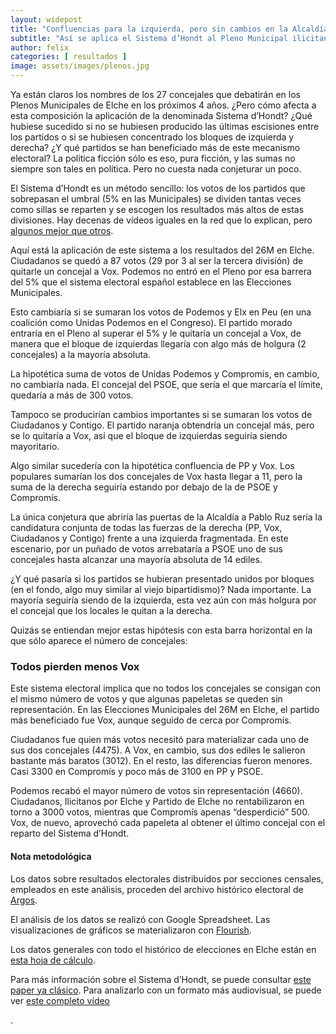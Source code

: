 ```yaml
---
layout: widepost
title: "Confluencias para la izquierda, pero sin cambios en la Alcaldía"
subtitle: "Así se aplica el Sistema d’Hondt al Pleno Municipal ilicitano tras el 26M. El juego con escenarios hipotéticos siempre otorga la mayoría al bloque de izquierdas. Vox es el partido más beneficiado por este sistema y Podemos, el perjudicado por el umbral electoral del 5%"
author: felix 
categories: [ resultados ]
image: assets/images/plenos.jpg
---
```

Ya están claros los nombres de los 27 concejales que debatirán en los Plenos Municipales de Elche en los próximos 4 años. ¿Pero cómo afecta a esta composición la aplicación de la denominada Sistema d’Hondt? ¿Qué hubiese sucedido si no se hubiesen producido las últimas escisiones entre los partidos o si se hubiesen concentrado los bloques de izquierda y derecha? ¿Y qué partidos se han beneficiado más de este mecanismo electoral? La política ficción sólo es eso, pura ficción, y las sumas no siempre son tales en política. Pero no cuesta nada conjeturar un poco.

El Sistema d’Hondt es un método sencillo: los votos de los partidos que sobrepasan el umbral (5% en las Municipales) se dividen tantas veces como sillas se reparten y se escogen los resultados más altos de estas divisiones. Hay decenas de vídeos iguales en la red que lo explican, pero [algunos mejor que otros](https://www.youtube.com/watch?v=olG8PeVB2E8).

<div class="flourish-embed" data-src="story/45632"></div><script src="https://public.flourish.studio/resources/embed.js"></script>

Aquí está la aplicación de este sistema a los resultados del 26M en Elche. Ciudadanos se quedó a 87 votos (29 por 3 al ser la tercera división) de quitarle un concejal a Vox. Podemos no entró en el Pleno por esa barrera del 5% que el sistema electoral español establece en las Elecciones Municipales.

Esto cambiaría si se sumaran los votos de Podemos y Elx en Peu (en una coalición como Unidas Podemos en el Congreso). El partido morado entraría en el Pleno al superar el 5% y le quitaría un concejal a Vox, de manera que el bloque de izquierdas llegaría con algo más de holgura (2 concejales) a la mayoría absoluta. 

La hipotética suma de votos de Unidas Podemos y Compromís, en cambio, no cambiaría nada. El concejal del PSOE, que sería el que marcaría el límite, quedaría a más de 300 votos.

Tampoco se producirían cambios importantes si se sumaran los votos de Ciudadanos y Contigo. El partido naranja obtendría un concejal más, pero se lo quitaría a Vox, así que el bloque de izquierdas seguiría siendo mayoritario. 

Algo similar sucedería con la hipotética confluencia de PP y Vox. Los populares sumarían los dos concejales de Vox hasta llegar a 11, pero la suma de la derecha seguiría estando por debajo de la de PSOE y Compromís.

La única conjetura que abriría las puertas de la Alcaldía a Pablo Ruz sería la candidatura conjunta de todas las fuerzas de la derecha (PP, Vox, Ciudadanos y Contigo) frente a una izquierda fragmentada. En este escenario, por un puñado de votos arrebataría a PSOE uno de sus concejales hasta alcanzar una mayoría absoluta de 14 ediles.

¿Y qué pasaría si los partidos se hubieran presentado unidos por bloques (en el fondo, algo muy similar al viejo bipartidismo)? Nada importante. La mayoría seguiría siendo de la izquierda, esta vez aún con más holgura por el concejal que los locales le quitan a la derecha.

Quizás se entiendan mejor estas hipótesis con esta barra horizontal en la que sólo aparece el número de concejales:

<div class="flourish-embed" data-src="visualisation/387738"></div><script src="https://public.flourish.studio/resources/embed.js"></script>

### Todos pierden menos Vox

Este sistema electoral implica que no todos los concejales se consigan con el mismo número de votos y que algunas papeletas se queden sin representación. En las Elecciones Municipales del 26M en Elche, el partido más beneficiado fue Vox, aunque seguido de cerca por Compromís.

<div class="flourish-embed" data-src="visualisation/385205"></div><script src="https://public.flourish.studio/resources/embed.js"></script>

Ciudadanos fue quien más votos necesitó para materializar cada uno de sus dos concejales (4475). A Vox, en cambio, sus dos ediles le salieron bastante más baratos (3012). En el resto, las diferencias fueron menores. Casi 3300 en Compromís y poco más de 3100 en PP y PSOE.

Podemos recabó el mayor número de votos sin representación (4660). Ciudadanos, Ilicitanos por Elche y Partido de Elche no rentabilizaron en torno a 3000 votos, mientras que
Compromís apenas “desperdició” 500. Vox, de nuevo, aprovechó cada papeleta al obtener el último concejal con el reparto del Sistema d’Hondt.

<div class="alert alert-secondary" role="alert">
  <h4 class="alert-heading">Nota metodológica</h4>
  <p>Los datos sobre resultados electorales distribuidos por secciones censales, empleados en este análisis, proceden del archivo histórico electoral de <a href="http://www.argos.gva.es/ahe/val/buscaEleccionesV.html">Argos</a>.</p>
  <p>El análisis de los datos se realizó con Google Spreadsheet. Las visualizaciones de gráficos se materializaron con <a href="https://flourish.studio/">Flourish</a>.</p>
  <p>Los datos generales con todo el histórico de elecciones en Elche están en <a href="https://docs.google.com/spreadsheets/d/1AyRBdCBjdV_C54y3GooL_nlmASRciUALSRh3qUo-KTg/edit?usp=sharing">esta hoja de cálculo</a>.</p>
  <p>Para más información sobre el Sistema d’Hondt, se puede consultar <a href="https://www.recercat.cat/bitstream/handle/2072/1419/ICPS63.pdf?sequence=1">este paper ya clásico</a>. Para analizarlo con un formato más audiovisual, se puede ver <a href="https://www.youtube.com/watch?v=6vjFfFskVaM&t">este completo vídeo</a></p>.
</div>